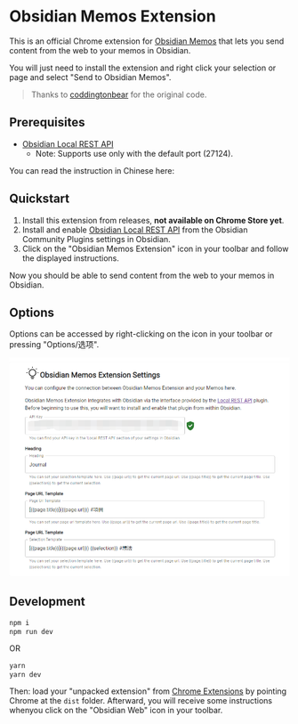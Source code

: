 # Obsidian Memos Extension

This is an official Chrome extension for [Obsidian Memos](https://github.com/Quorafind/Obsidian-Memos) that lets you send content from the web to your memos in Obsidian.

You will just need to install the extension and right click your selection or page and select "Send to Obsidian Memos".

> Thanks to [coddingtonbear](https://github.com/coddingtonbear/obsidian-web) for the original code.

## Prerequisites

* [Obsidian Local REST API](https://github.com/coddingtonbear/obsidian-local-rest-api)
  * Note: Supports use only with the default port (27124).

You can read the instruction in Chinese here: 

## Quickstart

1. Install this extension from releases, **not available on Chrome Store yet**.
2. Install and enable [Obsidian Local REST API](https://github.com/coddingtonbear/obsidian-local-rest-api) from the Obsidian Community Plugins settings in Obsidian.
3. Click on the "Obsidian Memos Extension" icon in your toolbar and follow the displayed instructions.

Now you should be able to send content from the web to your memos in Obsidian.

## Options

Options can be accessed by right-clicking on the icon in your toolbar or pressing  "Options/选项".

![img.png](./img/img.png)

## Development

```
npm i
npm run dev
```

OR

```
yarn
yarn dev
```

Then: load your "unpacked extension" from [Chrome Extensions](chrome://extensions/) by pointing Chrome at the `dist` folder.  Afterward, you will receive some instructions whenyou click on the "Obsidian Web" icon in your toolbar.
